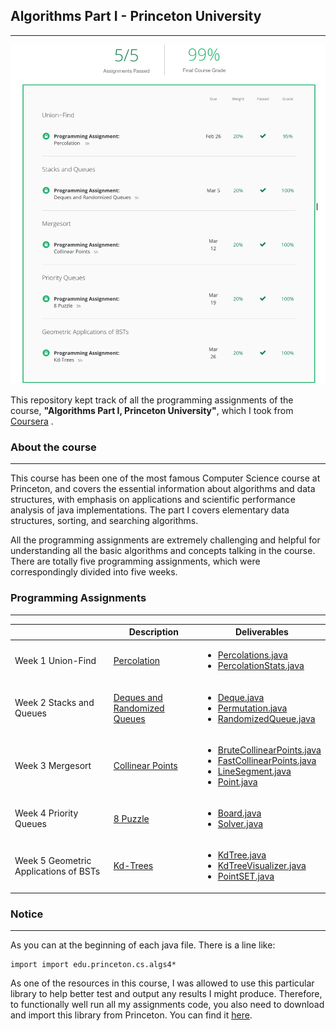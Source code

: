 
## Algorithms Part I - Princeton University
---
![final grades](https://github.com/thomasyangrenqin/Algorithms_Part-I_Princeton/blob/master/final%20grades.png)


This repository kept track of all the programming assignments of the course, **"Algorithms Part I, Princeton University"**, which I took from [Coursera](https://www.coursera.org/) .

### About the course
---
This course has been one of the most famous Computer Science course at Princeton, and covers the essential information about algorithms and data structures, with emphasis on applications and scientific performance analysis of java implementations. The part I covers elementary data structures, sorting, and searching algorithms. 

All the programming assignments are extremely challenging and helpful for understanding all the basic algorithms and concepts talking in the course. There are totally five programming assignments, which were correspondingly divided into five weeks.

### Programming Assignments
---

|                                       | Description                  | Deliverables                                                                           |
|---------------------------------------|------------------------------|----------------------------------------------------------------------------------------|
| Week 1 Union-Find                     | [Percolation](http://coursera.cs.princeton.edu/algs4/assignments/percolation.html)                  |<ul><li>[Percolations.java](https://github.com/thomasyangrenqin/Algorithms_Part-I_Princeton/blob/master/Week1_Union-Find_Percolation/Percolation.java)</li><li>[PercolationStats.java](https://github.com/thomasyangrenqin/Algorithms_Part-I_Princeton/blob/master/Week1_Union-Find_Percolation/PercolationStats.java)</li></ul>                                            |
| Week 2 Stacks and Queues              | [Deques and Randomized Queues](http://coursera.cs.princeton.edu/algs4/assignments/queues.html) |<ul><li>[Deque.java](https://github.com/thomasyangrenqin/Algorithms_Part-I_Princeton/blob/master/Week2_Stacks%20and%20Queues_Deques%20and%20Randomized%20Queues/Deque.java)</li><li>[Permutation.java](https://github.com/thomasyangrenqin/Algorithms_Part-I_Princeton/blob/master/Week2_Stacks%20and%20Queues_Deques%20and%20Randomized%20Queues/Permutation.java)</li><li>[RandomizedQueue.java](https://github.com/thomasyangrenqin/Algorithms_Part-I_Princeton/blob/master/Week2_Stacks%20and%20Queues_Deques%20and%20Randomized%20Queues/RandomizedQueue.java)</li></ul>                                |
| Week 3 Mergesort                      | [Collinear Points](http://coursera.cs.princeton.edu/algs4/assignments/collinear.html)             |<ul><li>[BruteCollinearPoints.java](https://github.com/thomasyangrenqin/Algorithms_Part-I_Princeton/blob/master/Week3_Mergesort_Collinear%20Points/BruteCollinearPoints.java)</li><li>[FastCollinearPoints.java](https://github.com/thomasyangrenqin/Algorithms_Part-I_Princeton/blob/master/Week3_Mergesort_Collinear%20Points/FastCollinearPoints.java)</li><li>[LineSegment.java](https://github.com/thomasyangrenqin/Algorithms_Part-I_Princeton/blob/master/Week3_Mergesort_Collinear%20Points/LineSegment.java) </li><li>[Point.java](https://github.com/thomasyangrenqin/Algorithms_Part-I_Princeton/blob/master/Week3_Mergesort_Collinear%20Points/Point.java)</li></ul> |
| Week 4 Priority Queues                | [8 Puzzle](http://coursera.cs.princeton.edu/algs4/assignments/8puzzle.html)                     |<ul><li>[Board.java](https://github.com/thomasyangrenqin/Algorithms_Part-I_Princeton/blob/master/Week4_Priority%20Queues_8Puzzle/Board.java)</li><li>[Solver.java](https://github.com/thomasyangrenqin/Algorithms_Part-I_Princeton/blob/master/Week4_Priority%20Queues_8Puzzle/Solver.java)</li></ul>                                                             |
| Week 5 Geometric Applications of BSTs | [Kd-Trees](http://coursera.cs.princeton.edu/algs4/assignments/kdtree.html)                     |<ul><li>[KdTree.java](https://github.com/thomasyangrenqin/Algorithms_Part-I_Princeton/blob/master/Week5_Geometric%20Applications%20of%20BSTs_Kd-Trees/KdTree.java)</li><li>[KdTreeVisualizer.java](https://github.com/thomasyangrenqin/Algorithms_Part-I_Princeton/blob/master/Week5_Geometric%20Applications%20of%20BSTs_Kd-Trees/KdTreeVisualizer.java)</li><li>[PointSET.java](https://github.com/thomasyangrenqin/Algorithms_Part-I_Princeton/blob/master/Week5_Geometric%20Applications%20of%20BSTs_Kd-Trees/PointSET.java)</li><ul>                                 |

### Notice
---
As you can at the beginning of each java file. There is a line like:
```
import import edu.princeton.cs.algs4*
```
As one of the resources in this course, I was allowed to use this particular library to help better test and output any results I might produce. Therefore, to functionally well run all my assignments code, you also need to download and import this library from Princeton. You can find it [here](https://github.com/kevin-wayne/algs4).
